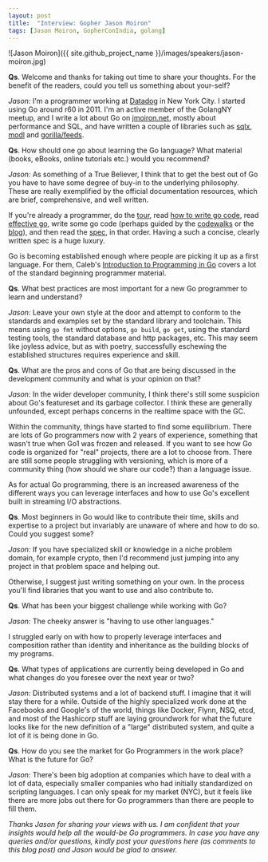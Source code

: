 ```yaml
---
layout: post
title:  "Interview: Gopher Jason Moiron"
tags: [Jason Moiron, GopherConIndia, golang]
---
```


![Jason Moiron]({{ site.github_project_name }}/images/speakers/jason-moiron.jpg)

**Qs**. Welcome and thanks for taking out time to share your thoughts. For the benefit of the readers, could you tell us something about your-self?

_Jason:_ I'm a programmer working at [Datadog][1] in New York City. I started using Go around r60 in 2011. I'm an active member of the GolangNY meetup, and I write a lot about Go on [jmoiron.net][2], mostly about performance and SQL, and have written a couple of libraries such as [sqlx][3], [modl][4] and [gorilla/feeds][5].

[1]: http://datadoghq.com
[2]: http://jmoiron.net
[3]: http://github.com/jmoiron/sqlx
[4]: http://github.com/jmoiron/modl
[5]: http://github.com/gorilla/feeds

**Qs**. How should one go about learning the Go language? What material (books, eBooks, online tutorials etc.) would you recommend?

_Jason:_ As something of a True Believer, I think that to get the best out of Go you have to have some degree of buy-in to the underlying philosophy. These are really exemplified by the official documentation resources, which are brief, comprehensive, and well written.

If you're already a programmer, do the [tour][6], read [how to write go code][7], read [effective go][8], write some go code (perhaps guided by the [codewalks][9] or the [blog][10]), and then read the [spec][11], in that order. Having a such a concise, clearly written spec is a huge luxury.

Go is becoming established enough where people are picking it up as a first language. For them, Caleb's [Introduction to Programming in Go][12] covers a lot of the standard beginning programmer material.

[6]: http://tour.golang.org/#1
[7]: http://golang.org/doc/code.html
[8]: http://golang.org/doc/effective_go.html
[9]: http://golang.org/doc/codewalk/
[10]: http://blog.golang.org/
[11]: http://golang.org/ref/spec
[12]: http://www.golang-book.com/

**Qs**. What best practices are most important for a new Go programmer to learn and understand?

_Jason:_ Leave your own style at the door and attempt to conform to the standards and examples set by the standard library and toolchain. This means using `go fmt` without options, `go build`, `go get`, using the standard testing tools, the standard database and http packages, etc. This may seem like joyless advice, but as with poetry, successfully eschewing the established structures requires experience and skill.

**Qs**. What are the pros and cons of Go that are being discussed in the development community and what is your opinion on that?

_Jason:_ In the wider developer community, I think there's still some suspicion about Go's featureset and its garbage collector. I think these are generally unfounded, except perhaps concerns in the realtime space with the GC.

Within the community, things have started to find some equilibrium. There are lots of Go programmers now with 2 years of experience, something that wasn't true when Go1 was frozen and released. If you want to see how Go code is organized for "real" projects, there are a lot to choose from. There are still some people struggling with versioning, which is more of a community thing (how should we share our code?) than a language issue.

As for actual Go programming, there is an increased awareness of the different ways you can leverage interfaces and how to use Go's excellent built in streaming I/O abstractions.

**Qs**. Most beginners in Go would like to contribute their time, skills and expertise to a project but invariably are unaware of where and how to do so. Could you suggest some?

_Jason:_ If you have specialized skill or knowledge in a niche problem domain, for example crypto, then I'd recommend just jumping into any project in that problem space and helping out.

Otherwise, I suggest just writing something on your own. In the process you'll find libraries that you want to use and also contribute to.

**Qs**. What has been your biggest challenge while working with Go?

_Jason:_ The cheeky answer is "having to use other languages."

I struggled early on with how to properly leverage interfaces and composition rather than identity and inheritance as the building blocks of my programs.

**Qs**. What types of applications are currently being developed in Go and what changes do you foresee over the next year or two?

_Jason:_ Distributed systems and a lot of backend stuff. I imagine that it will stay there for a while. Outside of the highly specialized work done at the Facebooks and Google's of the world, things like Docker, Flynn, NSQ, etcd, and most of the Hashicorp stuff are laying groundwork for what the future looks like for the new definition of a "large" distributed system, and quite a lot of it is being done in Go.

**Qs**. How do you see the market for Go Programmers in the work place? What is the future for Go?

_Jason:_ There's been big adoption at companies which have to deal with a lot of data, especially smaller companies who had initially standardized on scripting languages. I can only speak for my market (NYC), but it feels like there are more jobs out there for Go programmers than there are people to fill them.

_Thanks Jason for sharing your views with us. I am confident that your insights would help all the would-be Go programmers. In case you have any queries and/or questions, kindly post your questions here (as comments to this blog post) and Jason would be glad to answer._
